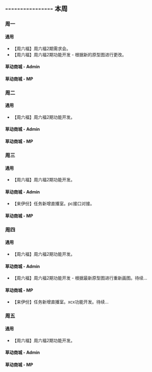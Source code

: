 ## ---------------- 本周

### 周一
#### 通用
* 【周六福】周六福2期需求会。
* 【周六福】周六福2期功能开发 - 根据新的原型图进行更改。
#### 草动商城 - Admin
#### 草动商城 - MP

### 周二
#### 通用
* 【周六福】周六福2期功能开发。
#### 草动商城 - Admin
#### 草动商城 - MP

### 周三
#### 通用
* 【周六福】周六福2期功能开发。
#### 草动商城 - Admin
* 【来伊份】任务新增直播室。pc接口对接。
#### 草动商城 - MP

### 周四
#### 通用
* 【周六福】周六福2期功能开发。
#### 草动商城 - Admin
* 【周六福】周六福2期功能开发 - 根据最新原型图进行重新画图。待续...
#### 草动商城 - MP
* 【来伊份】任务新增直播室。xcx功能开发。待续...

### 周五
#### 通用
* 【周六福】周六福2期功能开发。
#### 草动商城 - Admin
#### 草动商城 - MP
